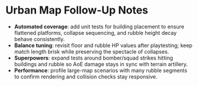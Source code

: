 # Urban Map Follow-Up Notes

- **Automated coverage**: add unit tests for building placement to ensure flattened platforms, collapse sequencing, and rubble height decay behave consistently.
- **Balance tuning**: revisit floor and rubble HP values after playtesting; keep match length brisk while preserving the spectacle of collapses.
- **Superpowers**: expand tests around bomber/squad strikes hitting buildings and rubble so AoE damage stays in sync with terrain artillery.
- **Performance**: profile large-map scenarios with many rubble segments to confirm rendering and collision checks stay responsive.
